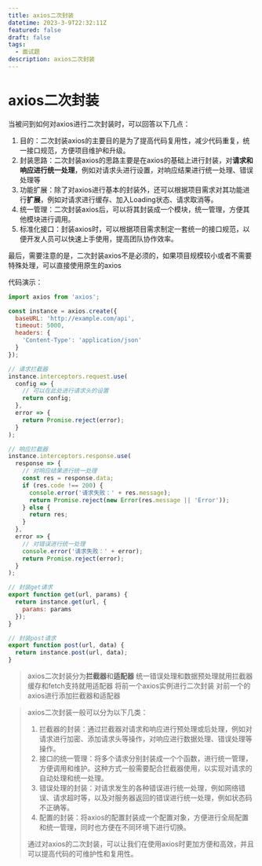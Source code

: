 ```yaml
---
title: axios二次封装
datetime: 2023-3-9T22:32:11Z
featured: false
draft: false
tags:
  - 面试题
description: axios二次封装
---
```

# axios二次封装

当被问到如何对axios进行二次封装时，可以回答以下几点：

1. 目的：二次封装axios的主要目的是为了提高代码复用性，减少代码重复，统一接口规范，方便项目维护和升级。
2. 封装思路：二次封装axios的思路主要是在axios的基础上进行封装，对**请求和响应进行统一处理**，例如对请求头进行设置，对响应结果进行统一处理、错误处理等
3. 功能扩展：除了对axios进行基本的封装外，还可以根据项目需求对其功能进行**扩展**，例如对请求进行缓存、加入Loading状态、请求取消等。
4. 统一管理：二次封装axios后，可以将其封装成一个模块，统一管理，方便其他模块进行调用。
5. 标准化接口：封装axios时，可以根据项目需求制定一套统一的接口规范，以便开发人员可以快速上手使用，提高团队协作效率。

最后，需要注意的是，二次封装axios不是必须的，如果项目规模较小或者不需要特殊处理，可以直接使用原生的axios

代码演示：

```js
import axios from 'axios';

const instance = axios.create({
  baseURL: 'http://example.com/api',
  timeout: 5000,
  headers: {
    'Content-Type': 'application/json'
  }
});

// 请求拦截器
instance.interceptors.request.use(
  config => {
    // 可以在此处进行请求头的设置
    return config;
  },
  error => {
    return Promise.reject(error);
  }
);

// 响应拦截器
instance.interceptors.response.use(
  response => {
    // 对响应结果进行统一处理
    const res = response.data;
    if (res.code !== 200) {
      console.error('请求失败：' + res.message);
      return Promise.reject(new Error(res.message || 'Error'));
    } else {
      return res;
    }
  },
  error => {
    // 对错误进行统一处理
    console.error('请求失败：' + error);
    return Promise.reject(error);
  }
);

// 封装get请求
export function get(url, params) {
  return instance.get(url, {
    params: params
  });
}

// 封装post请求
export function post(url, data) {
  return instance.post(url, data);
}

```

> axios二次封装分为**拦截器**和**适配器** 统一错误处理和数据预处理就用拦截器 缓存和fetch支持就用适配器 将前一个axios实例进行二次封装 对前一个的axios进行添加拦截器和适配器

> axios二次封装一般可以分为以下几类：
>
> 1. 拦截器的封装：通过拦截器对请求和响应进行预处理或后处理，例如对请求进行加密、添加请求头等操作，对响应进行数据处理、错误处理等操作。
> 2. 接口的统一管理：将多个请求分别封装成一个个函数，进行统一管理，方便调用和维护。这种方式一般需要配合拦截器使用，以实现对请求的自动处理和统一处理。
> 3. 错误处理的封装：对请求发生的各种错误进行统一处理，例如网络错误、请求超时等，以及对服务器返回的错误进行统一处理，例如状态码不正确等。
> 4. 配置的封装：将axios的配置封装成一个配置对象，方便进行全局配置和统一管理，同时也方便在不同环境下进行切换。
>
> 通过对axios的二次封装，可以让我们在使用axios时更加方便和高效，并且可以提高代码的可维护性和复用性。